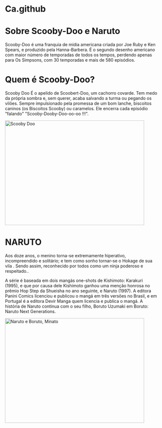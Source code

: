 # Ca.github
</style>

</head>

<head>

<title>Atividade</title>

</head>

<body>


<h1>Sobre Scooby-Doo e Naruto</h1>

<p>
</p>Scooby-Doo é uma franquia de mídia americana criada por Joe Ruby e Ken Spears,
 e produzido pela Hanna-Barbera. É o segundo desenho americano com maior número de temporadas de todos os tempos,
 perdendo apenas para Os Simpsons, com 30 temporadas e mais de 580 episódios.
 
<h1> Quem é Scooby-Doo? </h1>
 
<p> Scooby Doo É o apelido de Scoobert-Doo, um cachorro covarde.
 Tem medo da própria sombra e, sem querer, acaba salvando a turma ou pegando os vilões.
 Sempre impulsionado pela promessa de um bom lanche, biscoitos caninos (os Biscoitos Scooby) ou caramelos. 
Ele encerra cada episódio "falando" "Scooby-Dooby-Doo-oo-oo !!!".

<img src="https://www.bing.com/images/blob?bcid=Tt4vhgQYuSYDLg"
alt="Scooby Doo" width="460" height="345">
<h1> NARUTO </H1>

<p>Aos doze anos,
 o menino torna-se extremamente hiperativo, incompreendido e solitário; e tem como sonho tornar-se o Hokage de sua vila
. Sendo assim, reconhecido por todos como um ninja poderoso e respeitado..</p>

<p>A série é baseada em dois mangás one-shots de Kishimoto: Karakuri (1995), e que por causa dele 
Kishimoto ganhou uma menção honrosa no prêmio Hop Step da Shueisha no ano seguinte, e Naruto (1997).
 A editora Panini Comics licenciou e publicou o mangá em três versões no Brasil, e em Portugal
 é a editora Devir Manga quem licencia e publica o mangá. 
A história de Naruto continua com o seu filho,
 Boruto Uzumaki em Boruto: Naruto Next Generations.</p>
<img src="https://images.everyeye.it/img-notizie/boruto-secondo-shukaku-ragazzo-naruto-v3-398492-1280x720.jpg"
alt="Naruto e Boruto, Minato" width="460" height="345">
